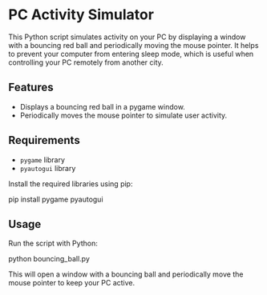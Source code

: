 
# PC Activity Simulator 

This Python script simulates activity on your PC by displaying a window with a bouncing red ball and periodically moving the mouse pointer. It helps to prevent your computer from entering sleep mode, which is useful when controlling your PC remotely from another city.

## Features
- Displays a bouncing red ball in a pygame window.
- Periodically moves the mouse pointer to simulate user activity.

## Requirements
- `pygame` library
- `pyautogui` library

Install the required libraries using pip:

pip install pygame pyautogui

## Usage
Run the script with Python:

python bouncing_ball.py

This will open a window with a bouncing ball and periodically move the mouse pointer to keep your PC active.


